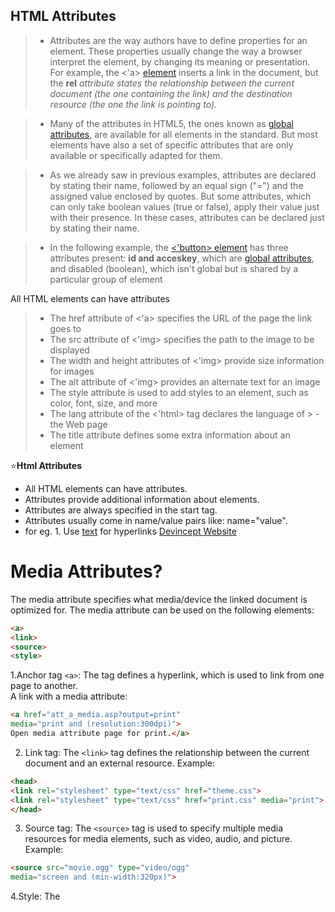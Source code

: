## HTML Attributes

> - Attributes are the way authors have to define properties for an element. These properties usually change the way a browser interpret the element, by changing its meaning or presentation. For example, the <'a> [element](https://www.htmlquick.com/reference/tags/a.html) inserts a link in the document, but the <b>rel</b> *attribute states the relationship between the current document (the one containing the link) and the destination resource (the one the link is pointing to).*

> - Many of the attributes in HTML5, the ones known as [global attributes](https://www.htmlquick.com/reference/attributes.html), are available for all elements in the standard. But most elements have also a set of specific attributes that are only available or specifically adapted for them.

> - As we already saw in previous examples, attributes are declared by stating their name, followed by an equal sign ("=") and the assigned value enclosed by quotes. But some attributes, which can only take boolean values (true or false), apply their value just with their presence. In these cases, attributes can be declared just by stating their name.

> - In the following example, the [<'button> element](https://www.htmlquick.com/reference/tags/button.html) has three attributes present: <b>id and acceskey</b>, which are [global attributes](), and disabled (boolean), which isn't global but is shared by a particular group of element


All HTML elements can have attributes
> - The href attribute of <'a> specifies the URL of the page the link goes to
> - The src attribute of <'img> specifies the path to the image to be displayed
> - The width and height attributes of <'img> provide size information for images
> - The alt attribute of <'img> provides an alternate text for an image
> - The style attribute is used to add styles to an element, such as color, font, size, and more
> - The lang attribute of the <'html> tag declares the language of > - the Web page
> - The title attribute defines some extra information about an element

:star:**Html Attributes**

* All HTML elements can have attributes.
* Attributes provide additional information about elements.
* Attributes are always specified in the start tag.
* Attributes usually come in name/value pairs like: name="value".
* for eg. 1. Use [text](url) for hyperlinks
            [Devincept Website](https://devincept.tech/)
            
 
 # Media Attributes?
The media attribute specifies what media/device the linked document is optimized for.
The media attribute can be used on the following elements:
```HTML
<a>
<link>
<source>
<style>
```
1.Anchor tag ```<a>```:
The <a> tag defines a hyperlink, which is used to link from one page to another.</br>
A link with a media attribute:
```HTML
<a href="att_a_media.asp?output=print"
media="print and (resolution:300dpi)">
Open media attribute page for print.</a>
```
2. Link tag:
The ```<link>``` tag defines the relationship between the current document and an external resource.
Example:
```HTML
<head>
<link rel="stylesheet" type="text/css" href="theme.css">
<link rel="stylesheet" type="text/css" href="print.css" media="print">
</head>
```
3. Source tag: The ```<source>``` tag is used to specify multiple media resources for media elements, such as video, audio, and picture.
Example:
```HTML
<source src="movie.ogg" type="video/ogg"
media="screen and (min-width:320px)">
```
4.Style: The <style> tag is used to define style information (CSS) for a document.
```HTML
<style media="print">
h1 {color:#000000;}
p {color:#000000;}
body {background-color:#FFFFFF;}
</style>
```
5. Video:The HTML``` <video>``` element is used to show a video on a web page.
```HTML
<video width="320" height="240" controls>
  <source src="movie.mp4" type="video/mp4">
  </video>
  ```
  The controls attribute adds video controls, like play, pause, and volume.
It is a good  to always include width and height attributes. If height and width are not set, the page might flicker while the video loads.
The <source> element allows you to specify alternative video files which the browser may choose from. The browser will use the first recognized format.</br>
6. Audio: The HTML ```<audio>``` element is used to play an audio file on a web page.
```HTML
<audio controls>
  <source src="horse.ogg" type="audio/ogg">
  </audio>
  ```
 The controls attribute adds audio controls, like play, pause, and volume.
The ```<source>``` element allows you to specify alternative audio files which the browser may choose from. The browser will use the first recognized format.</br>
7.Youtube video:To play your video on a web page, do the following:

* Upload the video to YouTube
* Take a note of the video id
* Define an <iframe> element in your web page
* Let the src attribute point to the video URL
* Use the width and height attributes to specify the dimension of the player
* Add any other parameters to the URL (see below)
```HTML
<iframe width="420" height="315"
src="https://www.youtube.com/embed/tgbNymZ7vqY">
</iframe>
```


